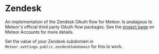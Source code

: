 # Zendesk

An implementation of the Zendesk OAuth flow for Meteor. Is analagous to Meteor's official third party OAuth flow packages. See the [project
page](https://www.meteor.com/accounts) on Meteor Accounts for more
details.

Set the value of your Zendesk subdomain in `Meteor.settings.public.zendeskSubdomain` for this to work.